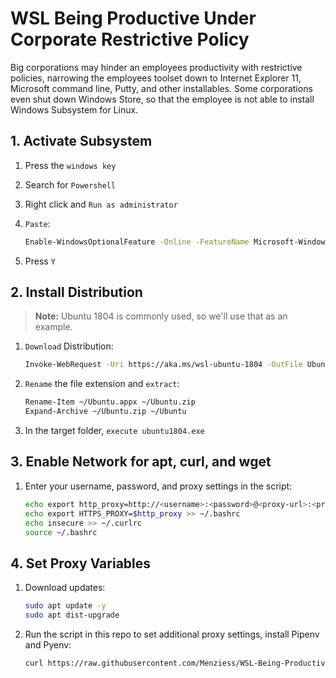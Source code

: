 # WSL Being Productive Under Corporate Restrictive Policy

Big corporations may hinder an employees productivity with restrictive policies, narrowing the employees toolset down to Internet Explorer 11, Microsoft command line, Putty, and other installables. Some corporations even shut down Windows Store, so that the employee is not able to install Windows Subsystem for Linux.

## 1. Activate Subsystem

1. Press the `windows key`
1. Search for `Powershell`
1. Right click and `Run as administrator`
1. `Paste`:

    ```bash
    Enable-WindowsOptionalFeature -Online -FeatureName Microsoft-Windows-Subsystem-Linux
    ```

1. Press `Y`

## 2. Install Distribution

> **Note:** Ubuntu 1804 is commonly used, so we'll use that as an example.

1. `Download` Distribution:

    ```bash
    Invoke-WebRequest -Uri https://aka.ms/wsl-ubuntu-1804 -OutFile Ubuntu.appx -UseBasicParsing
    ```

1. `Rename` the file extension and `extract`:

    ```bash
    Rename-Item ~/Ubuntu.appx ~/Ubuntu.zip
    Expand-Archive ~/Ubuntu.zip ~/Ubuntu
    ```

1. In the target folder, `execute ubuntu1804.exe`

## 3. Enable Network for apt, curl, and wget

1. Enter your username, password, and proxy settings in the script:

    ```bash
    echo export http_proxy=http://<username>:<password>@<proxy-url>:<proxy-port>/ >> ~/.bashrc
    echo export HTTPS_PROXY=$http_proxy >> ~/.bashrc
    echo insecure >> ~/.curlrc
    source ~/.bashrc
    ```
    
## 4. Set Proxy Variables

1. Download updates:

    ```bash
    sudo apt update -y
    sudo apt dist-upgrade
    ```
    
1. Run the script in this repo to set additional proxy settings, install Pipenv and Pyenv:

    ```bash
    curl https://raw.githubusercontent.com/Menziess/WSL-Being-Productive-Under-Corporate-Restrictive-Policy/master/mad_scientist.sh | bash
    ```
